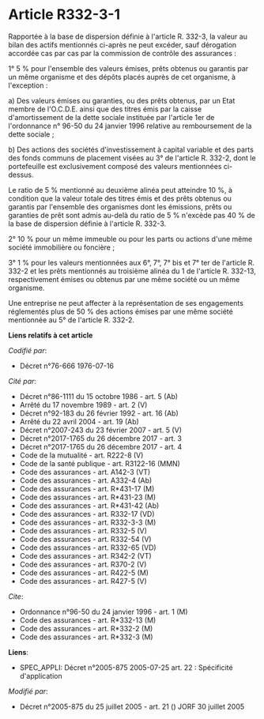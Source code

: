 # Article R332-3-1

Rapportée à la base de dispersion définie à l'article R. 332-3, la valeur au bilan des actifs mentionnés ci-après ne peut
excéder, sauf dérogation accordée cas par cas par la commission de contrôle des assurances :

1° 5 % pour l'ensemble des valeurs émises, prêts obtenus ou garantis par un même organisme et des dépôts placés auprès de cet
organisme, à l'exception :

a) Des valeurs émises ou garanties, ou des prêts obtenus, par un Etat membre de l'O.C.D.E. ainsi que des titres émis par la
caisse d'amortissement de la dette sociale instituée par l'article 1er de l'ordonnance n° 96-50 du 24 janvier 1996 relative
au remboursement de la dette sociale ;

b) Des actions des sociétés d'investissement à capital variable et des parts des fonds communs de placement visées au 3° de
l'article R. 332-2, dont le portefeuille est exclusivement composé des valeurs mentionnées ci-dessus.

Le ratio de 5 % mentionné au deuxième alinéa peut atteindre 10 %, à condition que la valeur totale des titres émis et des
prêts obtenus ou garantis par l'ensemble des organismes dont les émissions, prêts ou garanties de prêt sont admis au-delà du
ratio de 5 % n'excède pas 40 % de la base de dispersion définie à l'article R. 332-3.

2° 10 % pour un même immeuble ou pour les parts ou actions d'une même société immobilière ou foncière ;

3° 1 % pour les valeurs mentionnées aux 6°, 7°, 7° bis et 7° ter de l'article R. 332-2 et les prêts mentionnés au troisième
alinéa du 1 de l'article R. 332-13, respectivement émises ou obtenus par une même société ou un même organisme.

Une entreprise ne peut affecter à la représentation de ses engagements réglementés plus de 50 % des actions émises par une
même société mentionnée au 5° de l'article R. 332-2.

**Liens relatifs à cet article**

_Codifié par_:

  - Décret n°76-666 1976-07-16

_Cité par_:

  - Décret n°86-1111 du 15 octobre 1986 - art. 5 (Ab)
  - Arrêté du 17 novembre 1989 - art. 2 (V)
  - Décret n°92-183 du 26 février 1992 - art. 16 (Ab)
  - Arrêté du 22 avril 2004 - art. 19 (Ab)
  - Décret n°2007-243 du 23 février 2007 - art. 5 (V)
  - Décret n°2017-1765 du 26 décembre 2017 - art. 3
  - Décret n°2017-1765 du 26 décembre 2017 - art. 4
  - Code de la mutualité - art. R222-8 (V)
  - Code de la santé publique - art. R3122-16 (MMN)
  - Code des assurances - art. A142-3 (VT)
  - Code des assurances - art. A332-4 (Ab)
  - Code des assurances - art. R*431-17 (M)
  - Code des assurances - art. R*431-23 (M)
  - Code des assurances - art. R*431-42 (Ab)
  - Code des assurances - art. R332-17 (VD)
  - Code des assurances - art. R332-3-3 (M)
  - Code des assurances - art. R332-5 (V)
  - Code des assurances - art. R332-54 (V)
  - Code des assurances - art. R332-65 (VD)
  - Code des assurances - art. R342-2 (VT)
  - Code des assurances - art. R370-2 (V)
  - Code des assurances - art. R422-5 (M)
  - Code des assurances - art. R427-5 (V)

_Cite_:

  - Ordonnance n°96-50 du 24 janvier 1996 - art. 1 (M)
  - Code des assurances - art. R*332-13 (M)
  - Code des assurances - art. R*332-2 (M)
  - Code des assurances - art. R*332-3 (M)

**Liens**:

  - SPEC_APPLI: Décret n°2005-875 2005-07-25 art. 22 : Spécificité d'application

_Modifié par_:

  - Décret n°2005-875 du 25 juillet 2005 - art. 21 () JORF 30 juillet 2005
